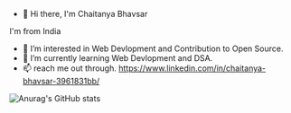 - 👋 Hi there, I'm Chaitanya Bhavsar

I'm from India
- 👀 I’m interested in Web Devlopment and Contribution to Open Source.
- 🌱 I’m currently learning Web Devlopment and DSA.
- 📫 reach me out through. https://www.linkedin.com/in/chaitanya-bhavsar-3961831bb/

![Anurag's GitHub stats](https://github-readme-stats.vercel.app/api?Chaitanyabhavsar01=anuraghazra&hide=contribs,prs)


<!---
Chaitanyabhavsar01/Chaitanyabhavsar01 is a ✨ special ✨ repository because its `README.md` (this file) appears on your GitHub profile.
You can click the Preview link to take a look at your changes.
--->
